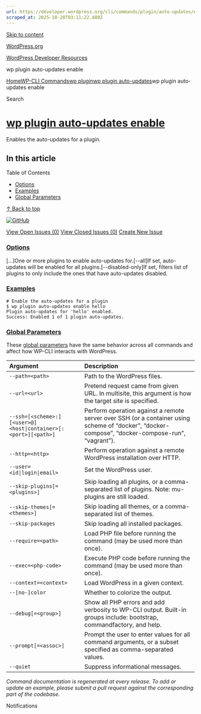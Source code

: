 ```yaml
---
url: https://developer.wordpress.org/cli/commands/plugin/auto-updates/enable/
scraped_at: 2025-10-20T03:11:22.480Z
---
```


[Skip to content](https://developer.wordpress.org/cli/commands/plugin/auto-updates/enable/#wp--skip-link--target)

[WordPress.org](https://wordpress.org/)

[WordPress Developer Resources](https://developer.wordpress.org/)

wp plugin auto-updates enable


[Home](https://developer.wordpress.org/)[WP-CLI Commands](https://developer.wordpress.org/cli/commands/)[wp plugin](https://developer.wordpress.org/cli/commands/plugin/)[wp plugin auto-updates](https://developer.wordpress.org/cli/commands/plugin/auto-updates/)wp plugin auto-updates enable

Search

# [wp plugin auto-updates enable](https://developer.wordpress.org/cli/commands/plugin/auto-updates/enable/)

Enables the auto-updates for a plugin.

## In this article

Table of Contents

- [Options](https://developer.wordpress.org/cli/commands/plugin/auto-updates/enable/#options)
- [Examples](https://developer.wordpress.org/cli/commands/plugin/auto-updates/enable/#examples)
- [Global Parameters](https://developer.wordpress.org/cli/commands/plugin/auto-updates/enable/#global-parameters)

[↑ Back to top](https://developer.wordpress.org/cli/commands/plugin/auto-updates/enable/#wp--skip-link--target)

[![GitHub](https://make.wordpress.org/cli/wp-content/plugins/wporg-cli/assets/images/github-mark.svg)](https://github.com/wp-cli/extension-command)

[View Open Issues (0)](https://github.com/login?return_to=%2Fissues%3Fq%3Dlabel%3Acommand%3Aplugin-auto-updates-enable+sort%3Aupdated-desc+org%3Awp-cli+is%3Aopen) [View Closed Issues (0)](https://github.com/login?return_to=%2Fissues%3Fq%3Dlabel%3Acommand%3Aplugin-auto-updates-enable+sort%3Aupdated-desc+org%3Awp-cli+is%3Aclosed) [Create New Issue](https://github.com/wp-cli/extension-command/issues/new)

### [Options](https://developer.wordpress.org/cli/commands/plugin/auto-updates/enable/\#options)

\[<plugin>…\]One or more plugins to enable auto-updates for.\[--all\]If set, auto-updates will be enabled for all plugins.\[--disabled-only\]If set, filters list of plugins to only include the ones that have auto-updates disabled.

### [Examples](https://developer.wordpress.org/cli/commands/plugin/auto-updates/enable/\#examples)

```
# Enable the auto-updates for a plugin
$ wp plugin auto-updates enable hello
Plugin auto-updates for 'hello' enabled.
Success: Enabled 1 of 1 plugin auto-updates.

```

### [Global Parameters](https://developer.wordpress.org/cli/commands/plugin/auto-updates/enable/\#global-parameters)

These [global parameters](https://make.wordpress.org/cli/handbook/config/) have the same behavior across all commands and affect how WP-CLI interacts with WordPress.

| **Argument** | **Description** |
| :-- | :-- |
| `--path=<path>` | Path to the WordPress files. |
| `--url=<url>` | Pretend request came from given URL. In multisite, this argument is how the target site is specified. |
| `--ssh=[<scheme>:][<user>@]<host\|container>[:<port>][<path>]` | Perform operation against a remote server over SSH (or a container using scheme of “docker”, “docker-compose”, “docker-compose-run”, “vagrant”). |
| `--http=<http>` | Perform operation against a remote WordPress installation over HTTP. |
| `--user=<id\|login\|email>` | Set the WordPress user. |
| `--skip-plugins[=<plugins>]` | Skip loading all plugins, or a comma-separated list of plugins. Note: mu-plugins are still loaded. |
| `--skip-themes[=<themes>]` | Skip loading all themes, or a comma-separated list of themes. |
| `--skip-packages` | Skip loading all installed packages. |
| `--require=<path>` | Load PHP file before running the command (may be used more than once). |
| `--exec=<php-code>` | Execute PHP code before running the command (may be used more than once). |
| `--context=<context>` | Load WordPress in a given context. |
| `--[no-]color` | Whether to colorize the output. |
| `--debug[=<group>]` | Show all PHP errors and add verbosity to WP-CLI output. Built-in groups include: bootstrap, commandfactory, and help. |
| `--prompt[=<assoc>]` | Prompt the user to enter values for all command arguments, or a subset specified as comma-separated values. |
| `--quiet` | Suppress informational messages. |

_Command documentation is regenerated at every release. To add or update an example, please submit a pull request against the corresponding part of the codebase._

Notifications